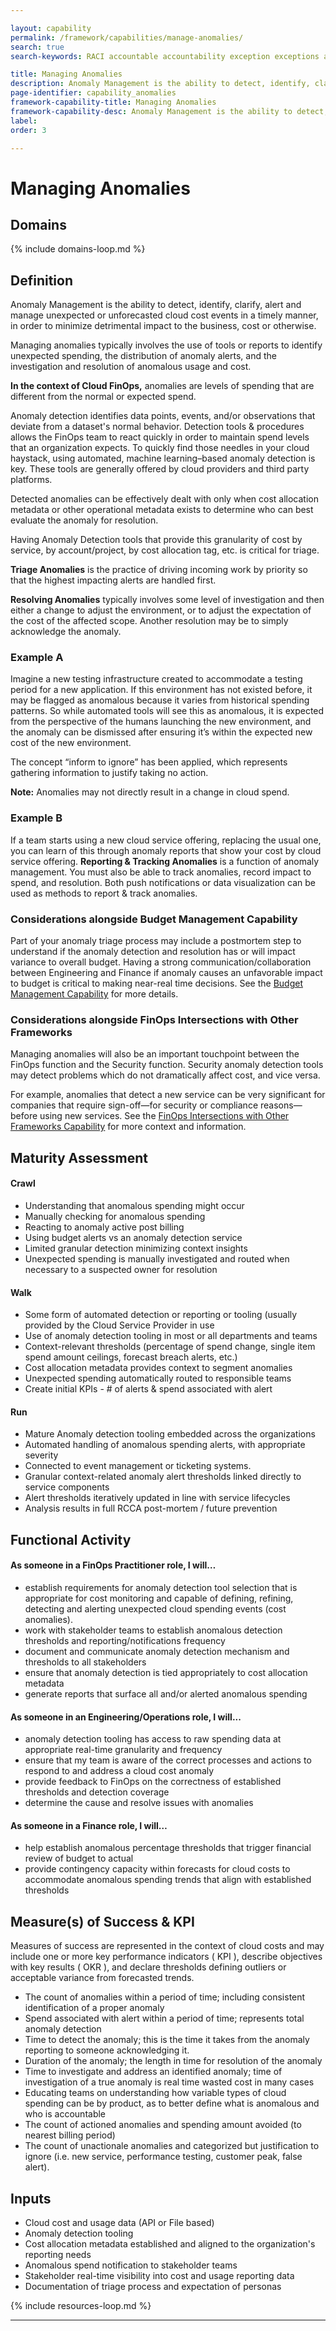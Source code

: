```yaml
---

layout: capability
permalink: /framework/capabilities/manage-anomalies/
search: true
search-keywords: RACI accountable accountability exception exceptions alert alerts

title: Managing Anomalies
description: Anomaly Management is the ability to detect, identify, clarify, alert and manage unexpected or unforecasted cloud cost events in a timely manner, in order to minimize detrimental impact to the business, cost or otherwise. Anomalies in the context of FinOps are unpredicted variations (usually increases) in cloud spending that are larger than would be expected given historical spending patterns.
page-identifier: capability_anomalies
framework-capability-title: Managing Anomalies
framework-capability-desc: Anomaly Management is the ability to detect, identify, clarify, alert, and manage unexpected or unforecasted cloud cost events in a timely manner.
label:
order: 3

---
```


# Managing Anomalies

## Domains
<!-- _x-ref to the FinOps Domain(s) to which this Capability corresponds_ -->
{% include domains-loop.md %}


## Definition
Anomaly Management is the ability to detect, identify, clarify, alert and manage unexpected or unforecasted cloud cost events in a timely manner, in order to minimize detrimental impact to the business, cost or otherwise.

Managing anomalies typically involves the use of tools or reports to identify unexpected spending, the distribution of anomaly alerts, and the investigation and resolution of anomalous usage and cost.

**In the context of Cloud FinOps,** anomalies are levels of spending that are different from the normal or expected spend.

Anomaly detection identifies data points, events, and/or observations that deviate from a dataset's normal behavior. Detection tools & procedures allows the FinOps team to react quickly in order to maintain spend levels that an organization expects. To quickly find those needles in your cloud haystack, using automated, machine learning–based anomaly detection is key. These tools are generally offered by cloud providers and third party platforms.

Detected anomalies can be effectively dealt with only when cost allocation metadata or other operational metadata exists to determine who can best evaluate the anomaly for resolution.

Having Anomaly Detection tools that provide this granularity of cost by service, by account/project, by cost allocation tag, etc. is critical for triage.

**Triage Anomalies** is the practice of driving incoming work by priority so that the highest impacting alerts are handled first.

**Resolving Anomalies** typically involves some level of investigation and then either a change to adjust the environment, or to adjust the expectation of the cost of the affected scope. Another resolution may be to simply acknowledge the anomaly. 

### Example A

Imagine a new testing infrastructure created to accommodate a testing period for a new application. If this environment has not existed before, it may be flagged as anomalous because it varies from historical spending patterns. So while automated tools will see this as anomalous, it is expected from the perspective of the humans launching the new environment, and the anomaly can be dismissed after ensuring it’s within the expected new cost of the new environment. 

The concept “inform to ignore” has been applied, which represents gathering information to justify taking no action.

**Note:** Anomalies may not directly result in a change in cloud spend.

### Example B

If a team starts using a new cloud service offering, replacing the usual one, you can learn of this through anomaly reports that show your cost by cloud service offering. **Reporting & Tracking Anomalies** is a function of anomaly management. You must also be able to track anomalies, record impact to spend, and resolution. Both push notifications or data visualization can be used as methods to report & track anomalies.

### Considerations alongside Budget Management Capability

Part of your anomaly triage process may include a postmortem step to understand if the anomaly detection and resolution has or will impact variance to overall budget. Having a strong communication/collaboration between Engineering and Finance if anomaly causes an unfavorable impact to budget is critical to making near-real time decisions. See the [Budget Management Capability](/framework/capabilities/budget-management/) for more details.

### Considerations alongside FinOps Intersections with Other Frameworks
Managing anomalies will also be an important touchpoint between the FinOps function and the Security function. Security anomaly detection tools may detect problems which do not dramatically affect cost, and vice versa.

For example, anomalies that detect a new service can be very significant for companies that require sign-off—for security or compliance reasons—before using new services. See the [FinOps Intersections with Other Frameworks Capability](/framework/capabilities/asset-management/) for more context and information.

## Maturity Assessment
#### Crawl
* Understanding that anomalous spending might occur
* Manually checking for anomalous spending
* Reacting to anomaly active post billing
* Using budget alerts vs an anomaly detection service
* Limited granular detection minimizing context insights
* Unexpected spending is manually investigated and routed when necessary to a suspected owner for resolution

#### Walk
* Some form of automated detection or reporting or tooling (usually provided by the Cloud Service Provider in use
* Use of anomaly detection tooling in most or all departments and teams
* Context-relevant thresholds (percentage of spend change, single item spend amount ceilings, forecast breach alerts, etc.)
* Cost allocation metadata provides context to segment anomalies
* Unexpected spending automatically routed to responsible teams
* Create initial KPIs - # of alerts & spend associated with alert

#### Run
* Mature Anomaly detection tooling embedded across the organizations
* Automated handling of anomalous spending alerts, with appropriate severity
* Connected to event management or ticketing systems.
* Granular context-related anomaly alert thresholds linked directly to service components
* Alert thresholds iteratively updated in line with service lifecycles
* Analysis results in full RCCA post-mortem / future prevention


## Functional Activity

#### As someone in a FinOps Practitioner role, I will…
* establish requirements for anomaly detection tool selection that is appropriate for cost monitoring and capable of defining, refining, detecting and alerting unexpected cloud spending events (cost anomalies).
* work with stakeholder teams to establish anomalous detection thresholds and reporting/notifications frequency
* document and communicate anomaly detection mechanism and thresholds to all stakeholders
* ensure that anomaly detection is tied appropriately to cost allocation metadata
* generate reports that surface all and/or alerted anomalous spending

#### As someone in an Engineering/Operations role, I will...
* anomaly detection tooling has access to raw spending data at appropriate real-time granularity and frequency
* ensure that my team is aware of the correct processes and actions to respond to and address a cloud cost anomaly
* provide feedback to FinOps on the correctness of established thresholds and detection coverage
* determine the cause and resolve issues with anomalies

#### As someone in a Finance role, I will…
* help establish anomalous percentage thresholds that trigger financial review of budget to actual
* provide contingency capacity within forecasts for cloud costs to accommodate anomalous spending trends that align with established thresholds

## Measure(s) of Success & KPI
Measures of success are represented in the context of cloud costs and may include one or more key performance indicators ( KPI ), describe objectives with key results ( OKR ), and declare thresholds defining outliers or acceptable variance from forecasted trends.

* The count of anomalies within a period of time; including consistent identification of a proper anomaly
* Spend associated with alert within a period of time; represents total anomaly detection
* Time to detect the anomaly; this is the time it takes from the anomaly reporting to someone acknowledging it.
* Duration of the anomaly; the length in time for resolution of the anomaly
* Time to investigate and address an identified anomaly; time of investigation of a true anomaly is real time wasted cost in many cases
* Educating teams on understanding how variable types of cloud spending can be by product, as to better define what is anomalous and who is accountable
* The count of actioned anomalies and spending amount avoided (to nearest billing period)
* The count of unactionale anomalies and categorized but justification to ignore (i.e. new service, performance testing, customer peak, false alert).


## Inputs
* Cloud cost and usage data (API or File based)
* Anomaly detection tooling
* Cost allocation metadata established and aligned to the organization's reporting needs
* Anomalous spend notification to stakeholder teams
* Stakeholder real-time visibility into cost and usage reporting data
* Documentation of triage process and expectation of personas



<!-- REAL WORLD RESOURCES, PROJECTS, PLAYBOOKS, GUIDES AND STORIES -->

{% include resources-loop.md %}

---
